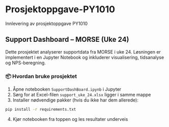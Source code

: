 # Prosjektoppgave-PY1010
Innlevering av prosjektoppgave PY1010

## Support Dashboard – MORSE (Uke 24)

Dette prosjektet analyserer supportdata fra MORSE i uke 24. Løsningen er implementert i en Jupyter Notebook og inkluderer visualisering, tidsanalyse og NPS-beregning.

### 📦 Hvordan bruke prosjektet

1. Åpne notebooken `SupportDashBoard.ipynb` i Jupyter
2. Sørg for at Excel-filen `support_uke_24.xlsx` ligger i samme mappe
3. Installer nødvendige pakker (hvis du ikke har dem allerede):

```bash
pip install -r requirements.txt
```

4. Kjør notebooken fra toppen og les resultater underveis
